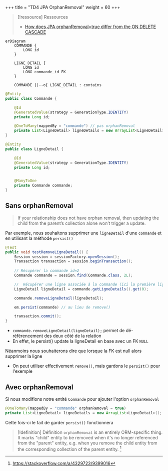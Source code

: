 +++
title = "TD4 JPA OrphanRemoval"
weight = 60
+++

> [!ressource] Ressources
> - [How does JPA orphanRemoval=true differ from the ON DELETE CASCADE](https://stackoverflow.com/a/60838256/9399016)

```mermaid
erDiagram
    COMMANDE {
        LONG id
    }

    LIGNE_DETAIL {
        LONG id
        LONG commande_id FK
    }

    COMMANDE ||--o{ LIGNE_DETAIL : contains
```

```java
@Entity
public class Commande {

    @Id
    @GeneratedValue(strategy = GenerationType.IDENTITY)
    private Long id;

    @OneToMany(mappedBy = "commande") // pas orphanRemoval
    private List<LigneDetail> ligneDetails = new ArrayList<LigneDetail>();
}

@Entity
public class LigneDetail {

    @Id
    @GeneratedValue(strategy = GenerationType.IDENTITY)
    private Long id;


    @ManyToOne
    private Commande commande;
}
```

## Sans orphanRemoval
> If your relationship does not have orphan removal, then updating the child from the parent’s collection alone won’t trigger a update.

Par exemple, nous souhaitons supprimer une `ligneDetail` d'une `commande` et en utilisant la méthode `persist()`

```java
@Test
public void testRemoveLigneDetail() {
    Session session = sessionFactory.openSession();
    Transaction transaction = session.beginTransaction();
    
    // Récupérer la commande id=2
    Commande commande = session.find(Commande.class, 2L);

    //  Récupérer une ligne associée à la commande (ici la première ligne)
    LigneDetail ligneDetail = commande.getLigneDetails().get(0);

    commande.removeLigneDetail(ligneDetail);

    em.persist(commande) // au lieu de remove()

    transaction.commit();
}
```

- `commande.removeLigneDetail(ligneDetail);` permet de dé-référencement des deux côté de la relation
- En effet, le persist() update la ligneDetail en base avec un FK `NULL`

Néanmoins nous souhaiterons dire que lorsque la FK est null alors supprimer la ligne
- On peut utiliser effectivement `remove()`, mais gardons le `persist()` pour l'exemple

## Avec orphanRemoval
Si nous modifions notre entité `Commande` pour ajouter l'option `orphanRemoval`

```java
@OneToMany(mappedBy = "commande" orphanRemoval = true)
private List<LigneDetail> ligneDetails = new ArrayList<LigneDetail>();
```

Cette fois-ci le fait de garder `persist()` fonctionnera 

> [!definition] Définition
> `orphanRemoval` is an entirely ORM-specific thing. It marks "child" entity to be removed when it's no longer referenced from the "parent" entity, e.g. when you remove the child entity from the corresponding collection of the parent entity. [^1]

[^1]: https://stackoverflow.com/a/4329723/9399016

